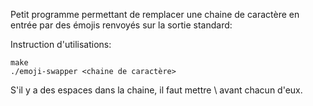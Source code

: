 Petit programme permettant de remplacer une chaine de caractère en entrée par des émojis renvoyés sur la sortie standard:

Instruction d'utilisations:
```shell
make
./emoji-swapper <chaine de caractère>
```
S'il y a des espaces dans la chaine, il faut mettre \ avant chacun d'eux.